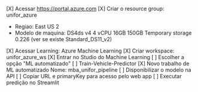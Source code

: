 

[X] Acessar https://portal.azure.com
[X] Criar o resource group: unifor_azure

- Regiao: East US 2
- Modelo de maquina: DS4ds v4 4 vCPU 16GB 150GB Temporary storage 0.226 (ver se existe Standard_DS11_v2)

[X] Acessar Learning: Azure Machine Learning
[X] Criar workspace: unifor_azure_ws
[X] Entrar no Studio do Machine Learning
[ ] Escolher a opção "ML automatizado"
    [ ] Train-Vehicle-Predictor
    [X] Novo trabalho de ML automatizado
        Nome: mba_unifor_pipeline
[ ] Disponibilizar o modelo na API
[ ] Copiar URL e primaryKey para acesso pelo web app
[ ] Executar predição no Streamlit